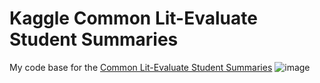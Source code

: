 # Kaggle Common Lit-Evaluate Student Summaries
My code base for the [Common Lit-Evaluate Student Summaries](https://www.kaggle.com/competitions/commonlit-evaluate-student-summaries)
![image](https://github.com/BaoLocPham/kaggle-common-lit-evaluate-student-summaries/assets/67360122/685bbd10-d6c8-487d-95a7-1dfac4c08996)


